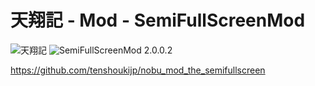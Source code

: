 # 天翔記 - Mod - SemiFullScreenMod

![天翔記](https://img.shields.io/badge/天翔記-with_PK-6479ff.svg)
![SemiFullScreenMod 2.0.0.2](https://img.shields.io/badge/SemiFullScreenMod-2.0.0.2-6479ff.svg)

https://github.com/tenshoukijp/nobu_mod_the_semifullscreen
